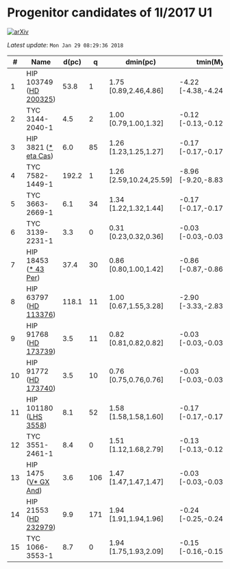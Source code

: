 # Progenitor candidates of 1I/2017 U1

[![arXiv](http://img.shields.io/badge/arXiv-1711.09397-orange.svg?style=flat)](http://arxiv.org/abs/1711.09397)

_Latest update_: ``Mon Jan 29 08:29:36 2018``

|#|Name|d(pc)|q|dmin(pc)|tmin(Myr)|vrel(km/s)|Ppos|Pvel|Pposvel|Pdist|IOP|
|--|--|--|--|--|--|--|--|--|--|--|--|
| 1 |  HIP 103749 ([HD 200325](http://simbad.u-strasbg.fr/simbad/sim-id?Ident=HD%20200325)) | 53.8 | 1 | 1.75 [0.89,2.46,4.86] | -4.22 [-4.38,-4.24,-4.02] | 12.05 [11.57,11.86,12.54] | -9.1 | -15.2 | -24.2 | -13.1 | -37.3 |
| 2 |  TYC 3144-2040-1  | 4.5 | 2 | 1.00 [0.79,1.00,1.32] | -0.12 [-0.13,-0.12,-0.09] | 17.90 [17.16,17.80,20.34] | -12.7 | -15.4 | -28.0 | -10.9 | -38.9 |
| 3 |  HIP 3821 ([* eta Cas](http://simbad.u-strasbg.fr/simbad/sim-id?Ident=*%20eta%20Cas)) | 6.0 | 85 | 1.26 [1.23,1.25,1.27] | -0.17 [-0.17,-0.17,-0.17] | 23.45 [23.34,23.46,23.56] | -13.3 | -15.9 | -29.3 | -11.1 | -40.4 |
| 4 |  TYC 7582-1449-1  | 192.2 | 1 | 1.26 [2.59,10.24,25.59] | -8.96 [-9.20,-8.83,-8.59] | 22.13 [21.84,22.38,23.31] | -10.1 | -16.2 | -26.4 | -14.2 | -40.6 |
| 5 |  TYC 3663-2669-1  | 6.1 | 34 | 1.34 [1.22,1.32,1.44] | -0.17 [-0.17,-0.17,-0.16] | 23.86 [23.36,23.82,24.47] | -13.5 | -16.0 | -29.6 | -11.2 | -40.7 |
| 6 |  TYC 3139-2231-1  | 3.3 | 0 | 0.31 [0.23,0.32,0.36] | -0.03 [-0.03,-0.03,-0.03] | 32.72 [32.45,32.72,33.43] | -12.7 | -17.4 | -30.2 | -10.6 | -40.8 |
| 7 |  HIP 18453 ([* 43 Per](http://simbad.u-strasbg.fr/simbad/sim-id?Ident=*%2043%20Per)) | 37.4 | 30 | 0.86 [0.80,1.00,1.42] | -0.86 [-0.87,-0.86,-0.85] | 41.00 [40.59,41.08,41.54] | -10.3 | -18.6 | -28.9 | -12.7 | -41.6 |
| 8 |  HIP 63797 ([HD 113376](http://simbad.u-strasbg.fr/simbad/sim-id?Ident=HD%20113376)) | 118.1 | 11 | 1.00 [0.67,1.55,3.28] | -2.90 [-3.33,-2.83,-2.49] | 40.18 [35.01,41.16,46.82] | -9.5 | -18.3 | -28.5 | -13.7 | -42.3 |
| 9 |  HIP 91768 ([HD 173739](http://simbad.u-strasbg.fr/simbad/sim-id?Ident=HD%20173739)) | 3.5 | 11 | 0.82 [0.81,0.82,0.82] | -0.03 [-0.03,-0.03,-0.03] | 36.82 [36.74,36.82,36.91] | -13.7 | -18.1 | -31.8 | -10.7 | -42.4 |
| 10 |  HIP 91772 ([HD 173740](http://simbad.u-strasbg.fr/simbad/sim-id?Ident=HD%20173740)) | 3.5 | 10 | 0.76 [0.75,0.76,0.76] | -0.03 [-0.03,-0.03,-0.03] | 39.27 [39.13,39.26,39.43] | -13.6 | -18.4 | -32.0 | -10.7 | -42.7 |
| 11 |  HIP 101180 ([LHS 3558](http://simbad.u-strasbg.fr/simbad/sim-id?Ident=LHS%203558)) | 8.1 | 52 | 1.58 [1.58,1.58,1.60] | -0.17 [-0.17,-0.17,-0.16] | 32.64 [32.39,32.60,32.75] | -15.0 | -18.0 | -33.0 | -11.4 | -44.4 |
| 12 |  TYC 3551-2461-1  | 8.4 | 0 | 1.51 [1.12,1.68,2.79] | -0.13 [-0.13,-0.12,-0.11] | 44.81 [44.00,44.90,48.33] | -14.0 | -19.2 | -33.1 | -11.4 | -44.5 |
| 13 |  HIP 1475 ([V* GX And](http://simbad.u-strasbg.fr/simbad/sim-id?Ident=V*%20GX%20And)) | 3.6 | 106 | 1.47 [1.47,1.47,1.47] | -0.03 [-0.03,-0.03,-0.03] | 38.70 [38.65,38.73,38.79] | -16.3 | -18.2 | -34.5 | -10.7 | -45.2 |
| 14 |  HIP 21553 ([HD 232979](http://simbad.u-strasbg.fr/simbad/sim-id?Ident=HD%20232979)) | 9.9 | 171 | 1.94 [1.91,1.94,1.96] | -0.24 [-0.25,-0.24,-0.24] | 34.81 [34.57,34.79,34.94] | -16.7 | -17.7 | -34.4 | -11.6 | -45.9 |
| 15 |  TYC 1066-3553-1  | 8.7 | 0 | 1.94 [1.75,1.93,2.09] | -0.15 [-0.16,-0.15,-0.15] | 41.08 [39.95,41.18,42.27] | -16.7 | -18.6 | -35.3 | -11.5 | -46.8 |
